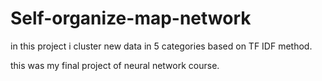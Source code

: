 # Self-organize-map-network
in this project i cluster new data in 5 categories based on TF IDF method.

this was my final project of neural network course.
